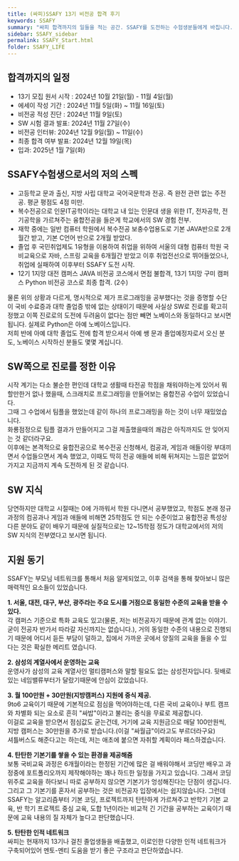 ```yaml
---
title: (싸피)SSAFY 13기 비전공 합격 후기
keywords: SSAFY
summary: "싸피 합격까지의 일들을 적는 공간. SSAFY를 도전하는 수험생분들에게 바칩니다."
sidebar: SSAFY_sidebar
permalink: SSAFY_Start.html
folder: SSAFY_LIFE
---
```


## 합격까지의 일정 
* 13기 모집 원서 시작 : 2024년 10월 21일(월) - 11월 4일(월)  
* 에세이 작성 기간 : 2024년 11월 5일(화) ~ 11월 16일(토)  
* 비전공 적성 진단 : 2024년 11월 9일(토)  
* SW 시험 결과 발표: 2024년 11월 27일(수)  
* 비전공 인터뷰: 2024년 12월 9일(월) ~ 11일(수)  
* 최종 합격 여부 발표: 2024년 12월 19일(목)  
* 입과: 2025년 1월 7일(화)  

## SSAFY수험생으로서의 저의 스펙
* 고등학교 문과 출신, 지방 사립 대학교 국어국문학과 전공. 즉 완전 관련 없는 주전공. 평균 평점도 4점 미만.  
* 복수전공으로 인문IT공학이라는 대학교 내 있는 인문대 생을 위한 IT, 전자공학, 전기공학을 가르쳐주는 융합전공을 들은게 학교에서의 SW 경험 전부.
* 재학 중에는 일반 컴퓨터 학원에서 복수전공 보충수업용도로 기본 JAVA반으로 2개월간 받고, 기본 C언어 반으로 2개월 받았다.
* 졸업 후 국민취업제도 1유형을 이용하여 취업을 위하여 서울의 대형 컴퓨터 학원 국비교육으로 자바, 스프링 교육을 6개월간 받았고 이후 취업전선으로 뛰어들었으나, 취업에 실패하여 이후부터 SSAFY 도전 시작.  
* 12기 1지망 대전 캠퍼스 JAVA 비전공 코스에서 면접 불합격, 13기 1지망 구미 캠퍼스 Python 비전공 코스로 최종 합격. (2수)  

물론 위의 상황과 다르게, 명시적으로 제가 프로그래밍을 공부했다는 것을 증명할 수단이 국비 수료증과 대학 졸업증 밖에 없는 상태이기 때문에 사실상 SW로 진로를 확고히 정했고 이쪽 진로로의 도전에 두려움이 없다는 점만 빼면 노베이스와 동일하다고 보시면 됩니다.  실제로 Python은 아예 노베이스입니다.  
저희 반에 아예 대학 졸업도 전에 합격 받으셔서 아예 쌩 문과 졸업예정자로서 오신 분도, 노베이스 시작하신 분들도 몇몇 계십니다.  

## SW쪽으로 진로를 정한 이유
시작 계기는 다소 불순한 편인데 대학교 생활때 타전공 학점을 채워야하는게 있어서 뭐 할만한거 없나 했을때, 스크래치로 프로그래밍을 만들어보는 융합전공 수업이 있었습니다.  
그때 그 수업에서 팀플을 했었는데 같이 하나의 프로그래밍을 하는 것이 너무 재밌었습니다.  
화룡점정으로 팀플 결과가 만들어지고 그걸 제출했을때의 쾌감은 아직까지도 안 잊어지는 것 같더라구요.  
이후에는 본격적으로 융합전공으로 복수전공 신청해서, 컴공과, 게임과 애들이랑 부대끼면서 수업들으면서 계속 했었고, 이때도 딱히 전공 애들에 비해 뒤쳐지는 느낌은 없었어가지고 지금까지 계속 도전하게 된 것 같습니다.  

## SW 지식
당연하지만 대학교 시절때는 0에 가까워서 학원 다니면서 공부했었고, 학점도 본래 정규 과정의 컴공과나 게임과 애들에 비해면 25학점도 안 되는 수준이었고 융합전공 특성상 다른 분야도 같이 배우기 때문에 실질적으로는 12~15학점 정도가 대학교에서의 저의 SW 지식의 전부였다고 보시면 됩니다.  

## 지원 동기
SSAFY는 부모님 네트워크를 통해서 처음 알게되었고, 이후 검색을 통해 찾아보니 많은 매력적인 요소들이 있었습니다.  

**1. 서울, 대전, 대구, 부산, 광주라는 주요 도시를 거점으로 동일한 수준의 교육을 받을 수 있다.**  
각 캠퍼스 기준으로 특화 교육도 있고(물론, 저는 비전공자기 때문에 관계 없는 이야기. 굳이 전공자 반가서 따라갈 자신까지는 없습니다.), 거의 동일한 수준의 내용으로 진행되기 때문에 어디서 듣든 부담이 덜하고, 집에서 가까운 곳에서 양질의 교육을 들을 수 있다는 것은 확실한 메리트 였습니다.

**2. 삼성의 계열사에서 운영하는 교육**  
운영사가 삼성의 교육 계열사인 멀티캠퍼스와 말할 필요도 없는 삼성전자입니다.  뒷배로 있는 네임밸류부터가 달랐기때문에 안심이 갔었습니다.  

**3. 월 100만원 + 30만원(지방캠퍼스) 지원에 중식 제공.**  
9to6 교육이기 때문에 기본적으로 점심을 먹어야하는데, 다른 국비 교육이나 부트 캠프와 차별화 되는 요소로 흔히 "싸밥"이라고 불리는 중식을 무료로 제공합니다.  
이걸로 교육을 받으면서 점심값도 굳는건데, 거기에 교육 지원금으로 매달 100만원씩, 지방 캠퍼스는 30만원을 추가로 받습니다.(이걸 "싸월급"이라고도 부르더라구요)  
셔틀버스도 해준다고는 하는데, 저는 애초에 붙으면 자취할 계획이라 패스하겠습니다.  

**4. 탄탄한 기본기를 쌓을 수 있는 환경을 제공해줌**  
보통 국비교육 과정은 6개월이라는 한정된 기간에 많은 걸 배워야해서 코딩만 배우고 과정중에 포트폴리오까지 제작해야하는 꽤나 하드한 일정을 가지고 있습니다.  그래서 코딩위주로 교육을 하다보니 따로 공부하지 않으면 기본기가 엉성해진다는 단점이 생깁니다.  그리고 그 기본기를 혼자서 공부하는 것은 비전공자 입장에서는 쉽지않습니다.  그런데 SSAFY는 알고리즘부터 기본 코딩, 프로젝트까지 탄탄하게 가르쳐주고 반학기 기본 교육, 반 학기 프로젝트 중심 교육, 도합 1년이라는 비교적 긴 기간을 공부하는 교육이기 때문에 교육 내용의 질 자체가 높다고 판단했습니다.  

**5. 탄탄한 인적 네트워크**  
싸피는 현재까지 13기나 걸친 졸업생들을 배출했고, 이로인한 다양한 인적 네트워크가 구축되어있어 멘토-멘티 도움을 받기 좋은 구조라고 판단하였습니다.  
